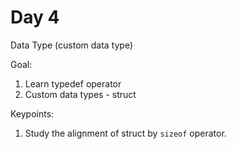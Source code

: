 # Day 4

Data Type (custom data type)

Goal:

1. Learn typedef operator
2. Custom data types - struct

Keypoints:

1. Study the alignment of struct by `sizeof` operator.

